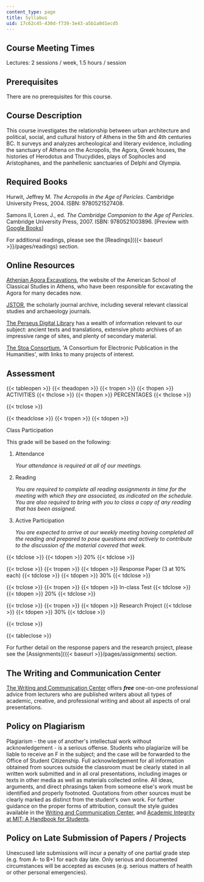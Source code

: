 ```yaml
---
content_type: page
title: Syllabus
uid: 17c62c45-430d-f739-3e43-a5b1a0d1ecd5
---
```


Course Meeting Times
--------------------

Lectures: 2 sessions / week, 1.5 hours / session

Prerequisites
-------------

There are no prerequisites for this course.

Course Description
------------------

This course investigates the relationship between urban architecture and political, social, and cultural history of Athens in the 5th and 4th centuries BC. It surveys and analyzes archeological and literary evidence, including the sanctuary of Athena on the Acropolis, the Agora, Greek houses, the histories of Herodotus and Thucydides, plays of Sophocles and Aristophanes, and the panhellenic sanctuaries of Delphi and Olympia.

Required Books
--------------

Hurwit, Jeffrey M. _The Acropolis in the Age of Pericles_. Cambridge University Press, 2004. ISBN: 9780521527408.

Samons II, Loren J., ed. _The Cambridge Companion to the Age of Pericles_. Cambridge University Press, 2007. ISBN: 9780521003896. \[Preview with [Google Books](http://books.google.com/books?id=QAePyZ_Z1WkC&pg=PAfrontcover)\]

For additional readings, please see the [Readings]({{< baseurl >}}/pages/readings) section.

Online Resources
----------------

[Athenian Agora Excavations](http://www.agathe.gr/), the website of the American School of Classical Studies in Athens, who have been responsible for excavating the Agora for many decades now.

[JSTOR](http://www.jstor.org/), the scholarly journal archive, including several relevant classical studies and archaeology journals.

[The Perseus Digital Library](http://www.perseus.tufts.edu/) has a wealth of information relevant to our subject: ancient texts and translations, extensive photo archives of an impressive range of sites, and plenty of secondary material.

[The Stoa Consortium](http://www.stoa.org/), 'A Consortium for Electronic Publication in the Humanities', with links to many projects of interest.

Assessment
----------

{{< tableopen >}}
{{< theadopen >}}
{{< tropen >}}
{{< thopen >}}
ACTIVITIES
{{< thclose >}}
{{< thopen >}}
PERCENTAGES
{{< thclose >}}

{{< trclose >}}

{{< theadclose >}}
{{< tropen >}}
{{< tdopen >}}


Class Participation

This grade will be based on the following:

1.  Attendance
    
    _Your attendance is required at all of our meetings._
    
2.  Reading
    
    _You are required to complete all reading assignments in time for the meeting with which they are associated, as indicated on the schedule. You are also required to bring with you to class a copy of any reading that has been assigned._
    
3.  Active Participation
    
    _You are expected to arrive at our weekly meeting having completed all the reading and prepared to pose questions and actively to contribute to the discussion of the material covered that week._
    


{{< tdclose >}}
{{< tdopen >}}
20%
{{< tdclose >}}

{{< trclose >}}
{{< tropen >}}
{{< tdopen >}}
Response Paper (3 at 10% each)
{{< tdclose >}}
{{< tdopen >}}
30%
{{< tdclose >}}

{{< trclose >}}
{{< tropen >}}
{{< tdopen >}}
In-class Test
{{< tdclose >}}
{{< tdopen >}}
20%
{{< tdclose >}}

{{< trclose >}}
{{< tropen >}}
{{< tdopen >}}
Research Project
{{< tdclose >}}
{{< tdopen >}}
30%
{{< tdclose >}}

{{< trclose >}}

{{< tableclose >}}

For further detail on the response papers and the research project, please see the [Assignments]({{< baseurl >}}/pages/assignments) section.

The Writing and Communication Center
------------------------------------

[The Writing and Communication Center](http://cmsw.mit.edu/writing-and-communication-center/) offers **_free_** one-on-one professional advice from lecturers who are published writers about all types of academic, creative, and professional writing and about all aspects of oral presentations.

Policy on Plagiarism
--------------------

Plagiarism - the use of another's intellectual work without acknowledgement - is a serious offense. Students who plagiarize will be liable to receive an F in the subject; and the case will be forwarded to the Office of Student Citizenship. Full acknowledgement for all information obtained from sources outside the classroom must be clearly stated in all written work submitted and in all oral presentations, including images or texts in other media as well as materials collected online. All ideas, arguments, and direct phrasings taken from someone else's work must be identified and properly footnoted. Quotations from other sources must be clearly marked as distinct from the student's own work. For further guidance on the proper forms of attribution, consult the style guides available in the [Writing and Communication Center](http://cmsw.mit.edu/writing-and-communication-center/), and [Academic Integrity at MIT: A Handbook for Students](http://integrity.mit.edu/).

Policy on Late Submission of Papers / Projects
----------------------------------------------

Unexcused late submissions will incur a penalty of one partial grade step (e.g. from A- to B+) for each day late. Only serious and documented circumstances will be accepted as excuses (e.g. serious matters of health or other personal emergencies).
